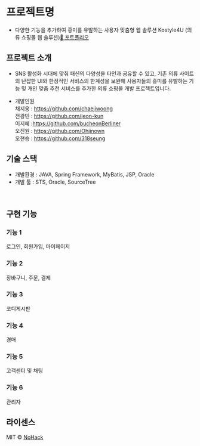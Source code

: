 # 프로젝트명

* 다양한 기능을 추가하여 흥미를 유발하는 사용자 맞춤형 웹 솔루션 Kostyle4U (의류 쇼핑몰 웹 솔루션)[📄 포트폴리오](https://docs.google.com/presentation/d/1UA7AtIS4YDtwutwLCTndC0l1wRU_24-2BXe1D52dAmw/edit)

## 프로젝트 소개

* SNS 활성화 시대에 맞춰 패션의 다양성을 타인과 공유할 수 있고, 기존 의류 사이트의 난잡한 UI와 한정적인 서비스의 한계성을 보완해 사용자들의 흥미를 유발하는 기능 및 개인 맞춤 추천 서비스를 추가한 의류 쇼핑몰 개발 프로젝트입니다.

* 개발인원 <br>
  채지웅 : https://github.com/chaejiwoong<br>
  전광민 : https://github.com/jeon-kun<br>
  이지혜 :https://github.com/bucheonBerliner<br>
  오진원 : https://github.com/Ohjinown<br>
  오현승 : https://github.com/318seung
  <br>
## 기술 스택
* 개발환경 : JAVA, Spring Framework, MyBatis, JSP, Oracle
* 개발 툴 : STS, Oracle, SourceTree
<br>

## 구현 기능

### 기능 1
로그인, 회원가입, 마이페이지
### 기능 2
장바구니, 주문, 결제
### 기능 3
코디게시판
### 기능 4
경매
### 기능 5
고객센터 및 채팅
### 기능 6
관리자 
<br>

## 라이센스

MIT &copy; [NoHack](mailto:lbjp114@gmail.com)

<!-- Stack Icon Refernces -->
